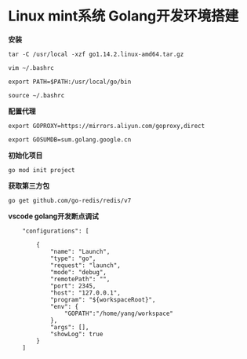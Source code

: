 # Linux mint系统 Golang开发环境搭建

**安装**

`tar -C /usr/local -xzf go1.14.2.linux-amd64.tar.gz`

`vim ~/.bashrc`

`export PATH=$PATH:/usr/local/go/bin`

`source ~/.bashrc`

**配置代理**

`export GOPROXY=https://mirrors.aliyun.com/goproxy,direct`

`export GOSUMDB=sum.golang.google.cn`

**初始化项目**

`go mod init project`

**获取第三方包**

`go get github.com/go-redis/redis/v7`

**vscode golang开发断点调试**
```
    "configurations": [
        
        {
            "name": "Launch",
            "type": "go",
            "request": "launch",
            "mode": "debug",
            "remotePath": "",
            "port": 2345,
            "host": "127.0.0.1",
            "program": "${workspaceRoot}",
            "env": {
                "GOPATH":"/home/yang/workspace"
            },
            "args": [],
            "showLog": true
        }
    ]
```

